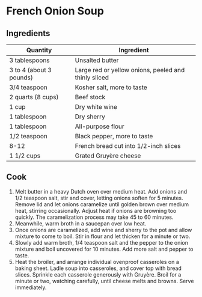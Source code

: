 # French Onion Soup

## Ingredients
| Quantity | Ingredient |
| --- | --- |
| 3 tablespoons | Unsalted butter |
| 3 to 4 (about 3 pounds) | Large red or yellow onions, peeled and thinly sliced |
| 3/4 teaspoon | Kosher salt, more to taste |
| 2 quarts (8 cups) | Beef stock |
| 1 cup | Dry white wine |
| 1 tablespoon | Dry sherry |
| 1 tablespoon | All-purpose flour |
| 1/2 teaspoon | Black pepper, more to taste |
| 8-12 | French bread cut into 1/2-inch slices |
| 1 1/2 cups | Grated Gruyère cheese |

## Cook
1. Melt butter in a heavy Dutch oven over medium heat. Add onions and 1/2 teaspoon salt, stir and cover, letting onions soften for 5 minutes. Remove lid and let onions caramelize until golden brown over medium heat, stirring occasionally. Adjust heat if onions are browning too quickly. The caramelization process may take 45 to 60 minutes.
2. Meanwhile, warm broth in a saucepan over low heat.
3. Once onions are caramelized, add wine and sherry to the pot and allow mixture to come to boil. Stir in flour and let thicken for a minute or two.
4. Slowly add warm broth, 1/4 teaspoon salt and the pepper to the onion mixture and boil uncovered for 10 minutes. Add more salt and pepper to taste.
5. Heat the broiler, and arrange individual ovenproof casseroles on a baking sheet. Ladle soup into casseroles, and cover top with bread slices. Sprinkle each casserole generously with Gruyère. Broil for a minute or two, watching carefully, until cheese melts and browns. Serve immediately.
